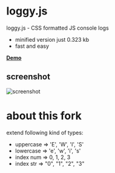 loggy.js
========

loggy.js - CSS formatted JS console logs

* minified version just 0.323 kb
* fast and easy

**[Demo](http://codepen.io/gab/full/sbnKo)**

## screenshot
![screenshot](http://i.imgur.com/H0Sa3by.png)

about this fork
==========

extend following kind of types:

* uppercase => 'E', 'W', 'I', 'S'
* lowercase => 'e', 'w', 'i', 's'
* index num => 0, 1, 2, 3
* index str => "0", "1", "2", "3"
